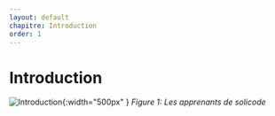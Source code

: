 ```yaml
---
layout: default
chapitre: Introduction
order: 1
---
```


# Introduction
![Introduction](./images/introduction.png){:width="500px" }
*Figure 1: Les apprenants de solicode*
<!-- new slide -->